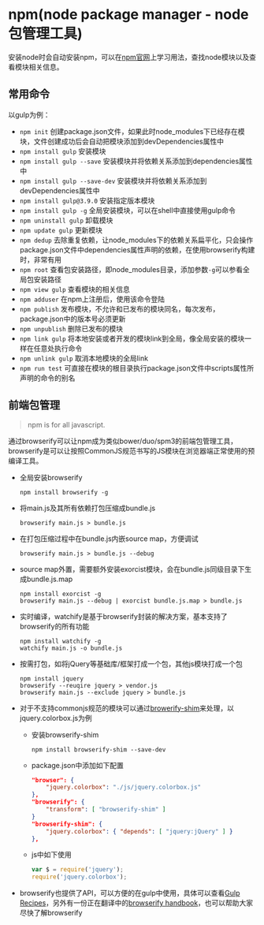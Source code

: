 # npm(node package manager - node包管理工具)

安装node时会自动安装npm，可以在[npm官网](https://www.npmjs.com/)上学习用法，查找node模块以及查看模块相关信息。

## 常用命令

以gulp为例：

* `npm init` 创建package.json文件，如果此时node_modules下已经存在模块，文件创建成功后会自动把模块添加到devDependencies属性中
* `npm install gulp` 安装模块
* `npm install gulp --save` 安装模块并将依赖关系添加到dependencies属性中
* `npm install gulp --save-dev` 安装模块并将依赖关系添加到devDependencies属性中
* `npm install gulp@3.9.0` 安装指定版本模块
* `npm install gulp -g` 全局安装模块，可以在shell中直接使用gulp命令
* `npm uninstall gulp` 卸载模块
* `npm update gulp` 更新模块
* `npm dedup` 去除重复依赖，让node_modules下的依赖关系扁平化，只会操作package.json文件中dependencies属性声明的依赖，在使用browserify构建时，非常有用
* `npm root` 查看包安装路径，即node_modules目录，添加参数`-g`可以参看全局包安装路径
* `npm view gulp` 查看模块的相关信息
* `npm adduser` 在npm上注册后，使用该命令登陆
* `npm publish` 发布模块，不允许和已发布的模块同名，每次发布，package.json中的版本号必须更新
* `npm unpublish` 删除已发布的模块
* `npm link gulp` 将本地安装或者开发的模块link到全局，像全局安装的模块一样在任意处执行命令
* `npm unlink gulp` 取消本地模块的全局link
* `npm run test` 可直接在模块的根目录执行package.json文件中scripts属性所声明的命令的别名

## 前端包管理

> npm is for all javascript.

通过browserify可以让npm成为类似bower/duo/spm3的前端包管理工具，browserify是可以让按照CommonJS规范书写的JS模块在浏览器端正常使用的预编译工具。

* 全局安装browserify

	```
	npm install browserify -g 
	```
* 将main.js及其所有依赖打包压缩成bundle.js

	```
	browserify main.js > bundle.js
	``` 
* 在打包压缩过程中在bundle.js内嵌source map，方便调试

	```
	browserify main.js > bundle.js --debug
	``` 
* source map外置，需要额外安装exorcist模块，会在bundle.js同级目录下生成bundle.js.map<br />

	```
	npm install exorcist -g
	browserify main.js --debug | exorcist bundle.js.map > bundle.js
	```
* 实时编译，watchify是基于browserify封装的解决方案，基本支持了browserify的所有功能<br />

	```
	npm install watchify -g
	watchify main.js -o bundle.js
	```
* 按需打包，如将jQuery等基础库/框架打成一个包，其他js模块打成一个包
	
	```
	npm install jquery
	browserify --reuqire jquery > vendor.js
	browserify main.js --exclude jquery > bundle.js
	```
* 对于不支持commonjs规范的模块可以通过[browerify-shim](browserify-shim)来处理，以jquery.colorbox.js为例
	* 安装browserify-shim

    	```
        npm install browserify-shim --save-dev	
    	```
	
	* package.json中添加如下配置
	
        ```json
        "browser": {
            "jquery.colorbox": "./js/jquery.colorbox.js"
        },
        "browserify": {
            "transform": [ "browserify-shim" ]
        }
        "browserify-shim": {
            "jquery.colorbox": { "depends": [ "jquery:jQuery" ] }
        },
    	 ```
    
    * js中如下使用
    
    	```javascript
    	var $ = require('jquery');
    	require('jquery.colorbox');
    	```
* browserify也提供了API，可以方便的在gulp中使用，具体可以查看[Gulp Recipes](https://github.com/gulpjs/gulp/tree/master/docs/recipes)，另外有一份正在翻译中的[browserify handbook](https://github.com/magicdawn/browserify-handbook)，也可以帮助大家尽快了解browserify
	
